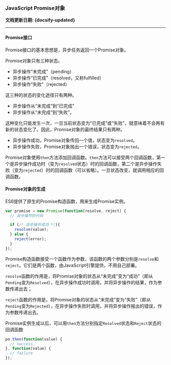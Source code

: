 ### JavaScript Promise对象 <!-- {docsify-ignore} -->

**文档更新日期: {docsify-updated}**

---

#### Promise接口

Promise接口的基本思想是，异步任务返回一个Promise对象。

Promise对象只有三种状态。

- 异步操作“未完成”（pending）
- 异步操作“已完成”（resolved，又称fulfilled）
- 异步操作“失败”（rejected）

这三种的状态的变化途径只有两种。

- 异步操作从“未完成”到“已完成”
- 异步操作从“未完成”到“失败”。

这种变化只能发生一次，一旦当前状态变为“已完成”或“失败”，就意味着不会再有新的状态变化了。因此，Promise对象的最终结果只有两种。

- 异步操作成功，Promise对象传回一个值，状态变为`resolved`。
- 异步操作失败，Promise对象抛出一个错误，状态变为`rejected`。

Promise对象使用`then`方法添加回调函数。`then`方法可以接受两个回调函数，第一个是异步操作成功时（变为`resolved`状态）时的回调函数，第二个是异步操作失败（变为`rejected`）时的回调函数（可以省略）。一旦状态改变，就调用相应的回调函数。

#### Promise对象的生成

ES6提供了原生的Promise构造函数，用来生成Promise实例。

```js
var promise = new Promise(function(resolve, reject) {
  // 异步操作的代码

  if (/* 异步操作成功 */){
    resolve(value);
  } else {
    reject(error);
  }
});
```

Promise构造函数接受一个函数作为参数，该函数的两个参数分别是`resolve`和`reject`。它们是两个函数，由JavaScript引擎提供，不用自己部署。

`resolve`函数的作用是，将Promise对象的状态从“未完成”变为“成功”（即从`Pending`变为`Resolved`），在异步操作成功时调用，并将异步操作的结果，作为参数传递出去；

`reject`函数的作用是，将Promise对象的状态从“未完成”变为“失败”（即从`Pending`变为`Rejected`），在异步操作失败时调用，并将异步操作报出的错误，作为参数传递出去。

Promise实例生成以后，可以用`then`方法分别指定`Resolved`状态和`Reject`状态的回调函数

```js
po.then(function(value) {
  // success
}, function(value) {
  // failure
});
```

